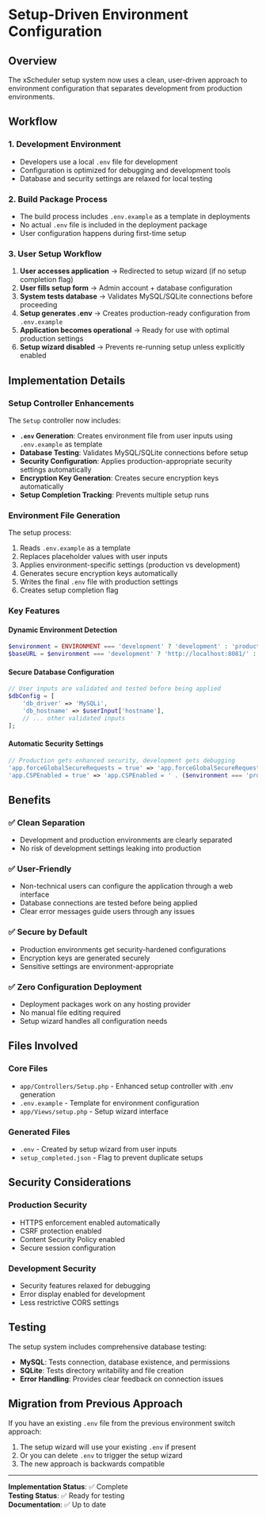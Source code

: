 # Setup-Driven Environment Configuration

## Overview

The xScheduler setup system now uses a clean, user-driven approach to environment configuration that separates development from production environments.

## Workflow

### 1. Development Environment
- Developers use a local `.env` file for development
- Configuration is optimized for debugging and development tools
- Database and security settings are relaxed for local testing

### 2. Build Package Process
- The build process includes `.env.example` as a template in deployments
- No actual `.env` file is included in the deployment package
- User configuration happens during first-time setup

### 3. User Setup Workflow
1. **User accesses application** → Redirected to setup wizard (if no setup completion flag)
2. **User fills setup form** → Admin account + database configuration
3. **System tests database** → Validates MySQL/SQLite connections before proceeding
4. **Setup generates .env** → Creates production-ready configuration from `.env.example`
5. **Application becomes operational** → Ready for use with optimal production settings
6. **Setup wizard disabled** → Prevents re-running setup unless explicitly enabled

## Implementation Details

### Setup Controller Enhancements

The `Setup` controller now includes:

- **`.env` Generation**: Creates environment file from user inputs using `.env.example` as template
- **Database Testing**: Validates MySQL/SQLite connections before setup
- **Security Configuration**: Applies production-appropriate security settings automatically
- **Encryption Key Generation**: Creates secure encryption keys automatically
- **Setup Completion Tracking**: Prevents multiple setup runs

### Environment File Generation

The setup process:
1. Reads `.env.example` as a template
2. Replaces placeholder values with user inputs
3. Applies environment-specific settings (production vs development)
4. Generates secure encryption keys automatically
5. Writes the final `.env` file with production settings
6. Creates setup completion flag

### Key Features

#### Dynamic Environment Detection
```php
$environment = ENVIRONMENT === 'development' ? 'development' : 'production';
$baseURL = $environment === 'development' ? 'http://localhost:8081/' : '';
```

#### Secure Database Configuration
```php
// User inputs are validated and tested before being applied
$dbConfig = [
    'db_driver' => 'MySQLi',
    'db_hostname' => $userInput['hostname'],
    // ... other validated inputs
];
```

#### Automatic Security Settings
```php
// Production gets enhanced security, development gets debugging
'app.forceGlobalSecureRequests = true' => 'app.forceGlobalSecureRequests = ' . ($environment === 'production' ? 'true' : 'false'),
'app.CSPEnabled = true' => 'app.CSPEnabled = ' . ($environment === 'production' ? 'true' : 'false'),
```

## Benefits

### ✅ **Clean Separation**
- Development and production environments are clearly separated
- No risk of development settings leaking into production

### ✅ **User-Friendly**
- Non-technical users can configure the application through a web interface
- Database connections are tested before being applied
- Clear error messages guide users through any issues

### ✅ **Secure by Default**
- Production environments get security-hardened configurations
- Encryption keys are generated securely
- Sensitive settings are environment-appropriate

### ✅ **Zero Configuration Deployment**
- Deployment packages work on any hosting provider
- No manual file editing required
- Setup wizard handles all configuration needs

## Files Involved

### Core Files
- `app/Controllers/Setup.php` - Enhanced setup controller with .env generation
- `.env.example` - Template for environment configuration
- `app/Views/setup.php` - Setup wizard interface

### Generated Files
- `.env` - Created by setup wizard from user inputs
- `setup_completed.json` - Flag to prevent duplicate setups

## Security Considerations

### Production Security
- HTTPS enforcement enabled automatically
- CSRF protection enabled
- Content Security Policy enabled
- Secure session configuration

### Development Security
- Security features relaxed for debugging
- Error display enabled for development
- Less restrictive CORS settings

## Testing

The setup system includes comprehensive database testing:
- **MySQL**: Tests connection, database existence, and permissions
- **SQLite**: Tests directory writability and file creation
- **Error Handling**: Provides clear feedback on connection issues

## Migration from Previous Approach

If you have an existing `.env` file from the previous environment switch approach:
1. The setup wizard will use your existing `.env` if present
2. Or you can delete `.env` to trigger the setup wizard
3. The new approach is backwards compatible

---

**Implementation Status**: ✅ Complete  
**Testing Status**: ✅ Ready for testing  
**Documentation**: ✅ Up to date
